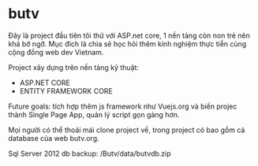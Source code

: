 # butv
Đây là project đầu tiên tôi thử với ASP.net core, 1 nền tảng còn non trẻ nên khá bở ngỡ. Mục đích là chia sẻ học hỏi thêm kinh nghiệm thực tiễn cùng cộng đồng web dev Vietnam.


Project xây dựng trên nền tảng kỹ thuật:
 - ASP.NET CORE
 - ENTITY FRAMEWORK CORE

Future goals: tích hợp thêm js framework như Vuejs.org và biến projec thành Single Page App, quản lý script gọn gàng hơn.

Mọi người có thể thoải mái clone project về, trong project có bao gồm cả database của web butv.org.  

Sql Server 2012 db backup: /Butv/data/butvdb.zip

